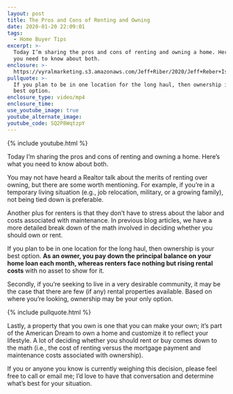 ```yaml
---
layout: post
title: The Pros and Cons of Renting and Owning
date: 2020-01-20 22:09:01
tags:
  - Home Buyer Tips
excerpt: >-
  Today I’m sharing the pros and cons of renting and owning a home. Here’s what
  you need to know about both.
enclosure: >-
  https://vyralmarketing.s3.amazonaws.com/Jeff+Riber/2020/Jeff+Reber+Is+Owning+Better+Than+Renting+Jan+1.mp4
pullquote: >-
  If you plan to be in one location for the long haul, then ownership is your
  best option.
enclosure_type: video/mp4
enclosure_time:
use_youtube_image: true
youtube_alternate_image:
youtube_code: SQ2P8WqtzpY
---
```


{% include youtube.html %}

Today I’m sharing the pros and cons of renting and owning a home. Here’s what you need to know about both.

You may not have heard a Realtor talk about the merits of renting over owning, but there are some worth mentioning. For example, if you’re in a temporary living situation (e.g., job relocation, military, or a growing family), not being tied down is preferable.&nbsp;

Another plus for renters is that they don’t have to stress about the labor and costs associated with maintenance. In previous blog articles, we have a more detailed break down of the math involved in deciding whether you should own or rent.&nbsp;

If you plan to be in one location for the long haul, then ownership is your best option. **As an owner, you pay down the principal balance on your home loan each month, whereas renters face nothing but rising rental costs** with no asset to show for it.&nbsp;

Secondly, if you’re seeking to live in a very desirable community, it may be the case that there are few (if any) rental properties available. Based on where you’re looking, ownership may be your only option.

{% include pullquote.html %}

Lastly, a property that you own is one that you can make your own; it’s part of the American Dream to own a home and customize it to reflect your lifestyle. A lot of deciding whether you should rent or buy comes down to the math (i.e., the cost of renting versus the mortgage payment and maintenance costs associated with ownership). &nbsp;

If you or anyone you know is currently weighing this decision, please feel free to call or email me; I’d love to have that conversation and determine what’s best for your situation.